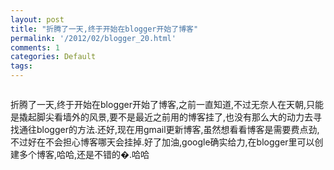 ```yaml
---
layout: post
title: "折腾了一天,终于开始在blogger开始了博客"
permalink: '/2012/02/blogger_20.html'
comments: 1
categories: Default
tags: 
---
```

<a href="http://4.bp.blogspot.com/-tF2XjqHvQy4/T0J5fq3RUxI/AAAAAAAAB4M/1K5QI98xqSw/s1600/Beagle_Puppy-742400.jpg"><img alt="" border="0" id="BLOGGER_PHOTO_ID_5711260862448227090" src="http://4.bp.blogspot.com/-tF2XjqHvQy4/T0J5fq3RUxI/AAAAAAAAB4M/1K5QI98xqSw/s320/Beagle_Puppy-742400.jpg"/></a>

<div>折腾了一天,终于开始在blogger开始了博客,之前一直知道,不过无奈人在天朝,只能是撬起脚尖看墙外的风景,要不是最近之前用的博客挂了,也没有那么大的动力去寻找通往blogger的方法.还好,现在用gmail更新博客,虽然想看看博客是需要费点劲,不过好在不会担心博客哪天会挂掉.好了加油,google确实给力,在blogger里可以创建多个博客,哈哈,还是不错的�.哈哈<br/> <div><br/></div></div>